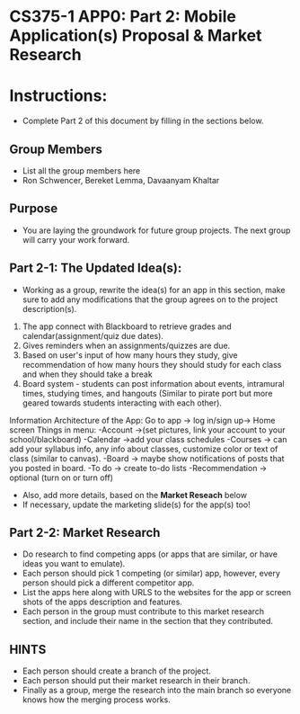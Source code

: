 CS375-1 APP0: Part 2: Mobile Application(s) Proposal & Market Research
======================================================================

# Instructions:
* Complete Part 2 of this document by filling in the sections below.

## Group Members
* List all the group members here
* Ron Schwencer, Bereket Lemma, Davaanyam Khaltar

## Purpose
* You are laying the groundwork for future group projects. The next group will carry your work forward.

## Part 2-1: The Updated Idea(s): 

* Working as a group, rewrite the idea(s) for an app in this section, make sure to add any modifications that the group agrees on to the project description(s).
  
 1. The app connect with Blackboard to retrieve grades and calendar(assignment/quiz due dates). 
 2. Gives reminders when an assignments/quizzes are due. 
 3. Based on user's input of how many hours they study, give recommendation of how many hours they should study for each class and when they should take a break 
 4. Board system - students can post information about events, intramural times, studying times, and hangouts (Similar to pirate port but more geared towards students interacting with each other). 

Information Architecture of the App: 
Go to app -> log in/sign up-> Home screen
Things in menu: 
-Account ->(set pictures, link your account to your school/blackboard)
-Calendar ->add your class schedules 
-Courses -> can add your syllabus info, any info about classes, customize color or text of class (similar to canvas). 
-Board -> maybe show notifications of posts that you posted in board. 
-To do -> create to-do lists 
-Recommendation -> optional (turn on or turn off) 


* Also, add more details, based on the **Market Reseach** below
* If necessary, update the marketing slide(s) for the app(s) too!

## Part 2-2: Market Research

* Do research to find competing apps (or apps that are similar, or have ideas you want to emulate). 
* Each person should pick 1 competing (or similar) app, however, every person should pick a different competitor app. 
* List the apps here along with URLS to the websites for the app or screen shots of the apps description and features.
* Each person in the group must contribute to this market research section, and include their name in the section that they contributed.
  
## HINTS
* Each person should create a branch of the project.
* Each person should put their market research in their branch.
* Finally as a group, merge the research into the main branch so everyone knows how the merging process works.